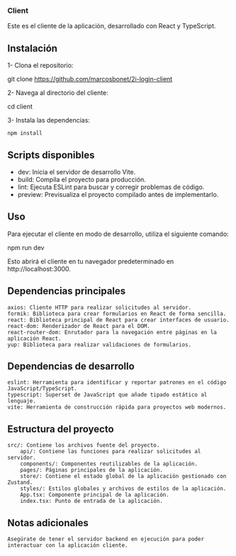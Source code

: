 ### Client

Este es el cliente de la aplicación, desarrollado con React y TypeScript.

## Instalación

1- Clona el repositorio:

git clone https://github.com/marcosbonet/2i-login-client

2- Navega al directorio del cliente:

cd client

3- Instala las dependencias:

    npm install

## Scripts disponibles

- dev: Inicia el servidor de desarrollo Vite.
- build: Compila el proyecto para producción.
- lint: Ejecuta ESLint para buscar y corregir problemas de código.
- preview: Previsualiza el proyecto compilado antes de implementarlo.

## Uso

Para ejecutar el cliente en modo de desarrollo, utiliza el siguiente comando:

npm run dev

Esto abrirá el cliente en tu navegador predeterminado en http://localhost:3000.

## Dependencias principales

    axios: Cliente HTTP para realizar solicitudes al servidor.
    formik: Biblioteca para crear formularios en React de forma sencilla.
    react: Biblioteca principal de React para crear interfaces de usuario.
    react-dom: Renderizador de React para el DOM.
    react-router-dom: Enrutador para la navegación entre páginas en la aplicación React.
    yup: Biblioteca para realizar validaciones de formularios.

## Dependencias de desarrollo

    eslint: Herramienta para identificar y reportar patrones en el código JavaScript/TypeScript.
    typescript: Superset de JavaScript que añade tipado estático al lenguaje.
    vite: Herramienta de construcción rápida para proyectos web modernos.

## Estructura del proyecto

    src/: Contiene los archivos fuente del proyecto.
        api/: Contiene las funciones para realizar solicitudes al servidor.
        components/: Componentes reutilizables de la aplicación.
        pages/: Páginas principales de la aplicación.
        store/: Contiene el estado global de la aplicación gestionado con Zustand.
        styles/: Estilos globales y archivos de estilos de la aplicación.
        App.tsx: Componente principal de la aplicación.
        index.tsx: Punto de entrada de la aplicación.

## Notas adicionales

    Asegúrate de tener el servidor backend en ejecución para poder interactuar con la aplicación cliente.
